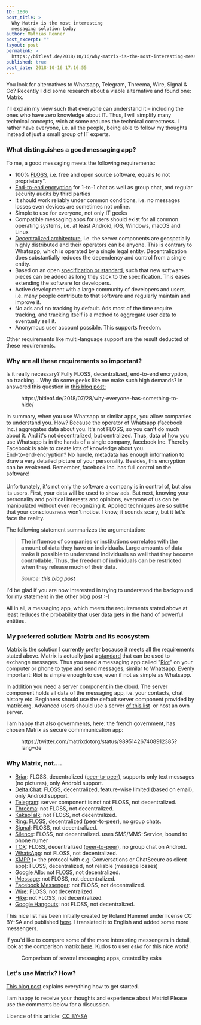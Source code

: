 ```yaml
---
ID: 1806
post_title: >
  Why Matrix is the most interesting
  messaging solution today
author: Mathias Renner
post_excerpt: ""
layout: post
permalink: >
  https://bitleaf.de/2018/10/16/why-matrix-is-the-most-interesting-messaging-solution-today/
published: true
post_date: 2018-10-16 17:16:55
---
```

<!-- wp:paragraph -->
<p>You look for alternatives to Whatsapp, Telegram, Threema, Wire, Signal &amp; Co? Recently I did some research about a viable alternative and found one: Matrix.<br/></p>
<!-- /wp:paragraph -->

<!-- wp:paragraph -->
<p>I'll explain my view such that everyone can understand it – including the ones who have zero knowledge about IT. Thus, I will simplify many technical concepts, wich at some reduces the technical correctness. I rather have everyone, i.e. all the people, being able to follow my thoughts instead of just a small group of IT experts.<br/></p>
<!-- /wp:paragraph -->

<!-- wp:heading {"level":3} -->
<h3>What distinguishes a good messaging app?</h3>
<!-- /wp:heading -->

<!-- wp:paragraph -->
<p>To me, a good messaging meets the following requirements:</p>
<!-- /wp:paragraph -->

<!-- wp:list -->
<ul><li>100% <a href="https://en.wikipedia.org/wiki/Free_and_open-source_software#FLOSS">FLOSS</a>, i.e. free and open source software, equals to not proprietary".<br/></li><li><a href="http://End-to-end%20encryption">End-to-end encryption</a> for 1-to-1 chat as well as group chat, and regular security audits by third parties<br/></li><li>It should work reliably under common conditions, i.e. no messages losses even devices are sometimes not online.<br/></li><li>Simple to use for everyone, not only IT geeks<br/></li><li>Compatible messaging apps for users should exist for all common operating systems, i.e. at least Android, iOS, Windows, macOS and Linux</li><li><a href="https://en.wikipedia.org/wiki/Decentralization">Decentralized architecture</a>, i.e. the server components are geospatially highly distributed and their operators can be anyone. This is contrary to Whatsapp, which is operated by a single legal entity. Decentralization does substantially reduces the dependency and control from a single entity.<br/></li><li>Based on an open <a href="https://en.wikipedia.org/wiki/Specification_(technical_standard)">specification or standard</a>, such that new software pieces can be added as long they stick to the specification. This eases extending the software for developers.<br/></li><li>Active development with a large community of developers and users, i.e. many people contribute to that software and regularly maintain and improve it.<br/></li><li>No ads and no tracking by default. Ads most of the time require tracking, and tracking itself is a method to aggregate user data to eventually sell it.<br/></li><li>Anonymous user account possible. This supports freedom.<br/></li></ul>
<!-- /wp:list -->

<!-- wp:paragraph -->
<p>Other requirements like multi-language support are the result deducted of these requirements.</p>
<!-- /wp:paragraph -->

<!-- wp:heading {"level":3} -->
<h3>Why are all these requirements so important?</h3>
<!-- /wp:heading -->

<!-- wp:paragraph -->
<p>Is it really necessary? Fully FLOSS, decentralized, end-to-end encryption, no tracking... Why do some geeks like me make such high demands? In answered this question in <a href="https://bitleaf.de/2018/07/28/warum-jeder-etwas-zu-verbergen-hat/">this blog post:</a></p>
<!-- /wp:paragraph -->

<!-- wp:embed {"url":"https://bitleaf.de/2018/07/28/why-everyone-has-something-to-hide/","type":"wp-embed","providerNameSlug":"bitleaf-sustainable-it-solutions","className":"wp-has-aspect-ratio wp-embed-aspect-1-1"} -->
<figure class="wp-block-embed is-type-wp-embed is-provider-bitleaf-sustainable-it-solutions wp-has-aspect-ratio wp-embed-aspect-1-1"><div class="wp-block-embed__wrapper">
https://bitleaf.de/2018/07/28/why-everyone-has-something-to-hide/
</div></figure>
<!-- /wp:embed -->

<!-- wp:paragraph -->
<p>In summary, when you use Whatsapp or similar apps, you allow companies to understand you. How? Because the operator of Whatsapp (facebook Inc.) aggregates data about you. It's not FLOSS, so you can't do much about it. And it's not decentralized, but centralized. Thus, data of how you use Whatsapp is in the hands of a single company, facebook Inc. Thereby Facebook is able to create lots of knowledge about you.<br/>End-to-end-encryption? No hurdle, metadata has enough information to draw a very detailed picture of your personality. Besides, this encryption can be weakened. Remember, facebook Inc. has full control on the software!<br/><br/>Unfortunately, it's not only the software a company is in control of, but also its users. First, your data will be used to show ads. But next, knowing your personality and political interests and opinions, everyone of us can be manipulated without even recognizing it. Applied techniques are so subtle that your consciousness won't notice. I know, it sounds scary, but it let's face the reality.</p>
<!-- /wp:paragraph -->

<!-- wp:paragraph -->
<p>The following statement summarizes the argumentation:<br/></p>
<!-- /wp:paragraph -->

<!-- wp:quote -->
<blockquote class="wp-block-quote"><p><strong>The influence of companies or institutions correlates with the amount of data they have on individuals. Large amounts of data make it possible to understand individuals so well that they become controllable. Thus, the freedom of individuals can be restricted when they release much of their data.</strong></p><cite>Source: <a href="https://bitleaf.de/2018/07/28/why-everyone-has-something-to-hide/">this blog post</a></cite></blockquote>
<!-- /wp:quote -->

<!-- wp:paragraph -->
<p>I'd be glad if you are now interested in trying to understand the background for my statement in the other blog post :-)<br/></p>
<!-- /wp:paragraph -->

<!-- wp:paragraph -->
<p>All in all, a messaging app, which meets the requirements stated above at least reduces the probability that user data gets in the hand of powerful entities. <br/></p>
<!-- /wp:paragraph -->

<!-- wp:heading {"level":3} -->
<h3>My preferred solution: Matrix and its ecosystem</h3>
<!-- /wp:heading -->

<!-- wp:paragraph -->
<p>Matrix is the solution I currently prefer because it meets all the requirements stated above. Matrix is actually just a <a href="https://matrix.org/docs/guides/faq.html">standard</a> that can be used to exchange messages. Thus you need a messaging app called "<a href="https://matrix.org/docs/projects/client/riot.html">Riot</a>" on your computer or phone to type and send messages, similar to Whatsapp. Evenly important: Riot is simple enough to use, even if not as simple as Whatsapp.<br/></p>
<!-- /wp:paragraph -->

<!-- wp:paragraph -->
<p>In addition you need a server component in the cloud. The server component holds all data of the messaging app, i.e. your contacts, chat history etc. Beginners should use the default server component provided by matrix.org. Advanced users should use a server <a href="https://www.hello-matrix.net/public_servers.php">of this list</a>  or host an own server.</p>
<!-- /wp:paragraph -->

<!-- wp:paragraph -->
<p>I am happy that also governments, here: the french government, has chosen Matrix as secure commmunication app:</p>
<!-- /wp:paragraph -->

<!-- wp:core-embed/twitter {"url":"https://twitter.com/matrixdotorg/status/989514267408912385?lang=de","type":"rich","providerNameSlug":"twitter"} -->
<figure class="wp-block-embed-twitter wp-block-embed is-type-rich is-provider-twitter"><div class="wp-block-embed__wrapper">
https://twitter.com/matrixdotorg/status/989514267408912385?lang=de
</div></figure>
<!-- /wp:core-embed/twitter -->

<!-- wp:heading {"level":3} -->
<h3>Why Matrix, not….<br/></h3>
<!-- /wp:heading -->

<!-- wp:list -->
<ul><li><a href="https://briarproject.org/">Briar</a>: FLOSS, decentralized (<a href="https://en.wikipedia.org/wiki/Peer-to-peer">peer-to-peer</a>), supports only text messages (no pictures), only Android support.</li><li><a href="https://delta.chat/">Delta Chat</a>: FLOSS, decentralized, feature-wise limited (based on email), only Android support.</li><li><a href="https://de.wikipedia.org/wiki/Telegram_Messenger">Telegram</a>: server component is not not FLOSS, not decentralized.</li><li><a href="https://de.wikipedia.org/wiki/Threema">Threema</a>: not FLOSS, not decentralized.</li><li><a href="https://de.wikipedia.org/wiki/KakaoTalk">KakaoTalk</a>: not FLOSS, not decentralized.<br/></li><li><a href="https://ring.cx/">Ring</a>: FLOSS, decentralized (<a href="https://en.wikipedia.org/wiki/Peer-to-Peer">peer-to-peer</a>), no group chats.</li><li><a href="https://signal.org/">Signal</a>: FLOSS, not decentralized.</li><li><a href="https://silence.im/">Silence</a>: FLOSS, not decentralized. uses SMS/MMS-Service, bound to phone numer</li><li><a href="https://wiki.ubuntuusers.de/Tox/">TOX</a>: FLOSS, decentralized (<a href="https://en.wikipedia.org/wiki/Peer-to-Peer">peer-to-peer</a>), no group chat on Android.<br/></li><li><a href="https://de.wikipedia.org/wiki/WhatsApp">WhatsApp</a>: not FLOSS, not decentralized.<br/></li><li><a href="https://de.wikipedia.org/wiki/XMPP">XMPP</a> (= the protocol with e.g. Conversations or ChatSecure as client app): FLOSS, decentralized, not reliable (message losses)</li><li><a href="https://allo.google.com/">Google Allo</a>: not FLOSS, not decentralized.<br/></li><li><a href="https://de.wikipedia.org/wiki/IMessage">iMessage</a>: not FLOSS, not decentralized.<br/></li><li><a href="https://www.messenger.com/">Facebook Messenger</a>: not FLOSS, not decentralized.<br/></li><li><a href="https://wire.com/">Wire</a>: FLOSS, not decentralized.</li><li><a href="https://get.hike.in/">Hike</a>: not FLOSS, not decentralized.<br/></li><li><a href="https://hangouts.google.com/">Google Hangouts</a>: not FLOSS, not decentralized.<br/></li></ul>
<!-- /wp:list -->

<!-- wp:paragraph {"fontSize":"regular"} -->
<p class="has-regular-font-size">This nice list has been initially created by Roland Hummel under license CC BY-SA and published <a href="https://www.kuketz-blog.de/messenger-matrix-das-xmpp-fuer-hobby-admins/">here</a>. I translated it to English and added some more messengers.<br/></p>
<!-- /wp:paragraph -->

<!-- wp:paragraph {"fontSize":"regular"} -->
<p class="has-regular-font-size">If you'd like to compare some of the more interesting messengers in detail, look at the comparison matrix <a href="https://wiki.piratenpartei.de/Datei:Messengermatrix.pdf">here</a>. Kudos to user <em>eska</em> for this nice work!</p>
<!-- /wp:paragraph -->

<!-- wp:image {"id":1813} -->
<figure class="wp-block-image"><img src="https://bitleaf.de/wp-content/uploads/2018/10/messenger-apps-comparison-matrix.png" alt="" class="wp-image-1813"/><figcaption>Comparison of several messaging apps, created by eska</figcaption></figure>
<!-- /wp:image -->

<!-- wp:heading {"level":3} -->
<h3>Let's use Matrix? How?</h3>
<!-- /wp:heading -->

<!-- wp:paragraph -->
<p><a href="https://bitleaf.de/2018/10/15/how-to-use-riot-and-matrix/">This blog post</a> explains everything how to get started.<br/></p>
<!-- /wp:paragraph -->

<!-- wp:paragraph -->
<p>I am happy to receive your thoughts and experience about Matrix! Please use the comments below for a discussion.</p>
<!-- /wp:paragraph -->

<!-- wp:paragraph -->
<p>Licence of this article: <a href="https://creativecommons.org/licenses/by-sa/4.0/">CC BY-SA</a> <br/></p>
<!-- /wp:paragraph -->